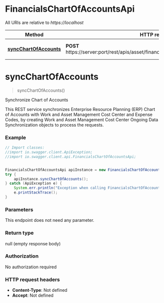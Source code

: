 # FinancialsChartOfAccountsApi

All URIs are relative to *https://localhost*

Method | HTTP request | Description
------------- | ------------- | -------------
[**syncChartOfAccounts**](FinancialsChartOfAccountsApi.md#syncChartOfAccounts) | **POST** https://server:port/rest/apis/asset/financials/chartOfAccountsSynchronization/ | Synchronize Chart of Accounts


<a name="syncChartOfAccounts"></a>
# **syncChartOfAccounts**
> syncChartOfAccounts()

Synchronize Chart of Accounts

This REST service synchronizes Enterprise Resource Planning (ERP) Chart of Accounts with Work and Asset Management Cost Center and Expense Codes, by creating Work and Asset Management Cost Center Ongoing Data Synchronization objects to process the requests.

### Example
```java
// Import classes:
//import io.swagger.client.ApiException;
//import io.swagger.client.api.FinancialsChartOfAccountsApi;


FinancialsChartOfAccountsApi apiInstance = new FinancialsChartOfAccountsApi();
try {
    apiInstance.syncChartOfAccounts();
} catch (ApiException e) {
    System.err.println("Exception when calling FinancialsChartOfAccountsApi#syncChartOfAccounts");
    e.printStackTrace();
}
```

### Parameters
This endpoint does not need any parameter.

### Return type

null (empty response body)

### Authorization

No authorization required

### HTTP request headers

 - **Content-Type**: Not defined
 - **Accept**: Not defined

